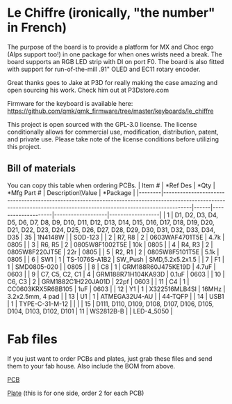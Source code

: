 # Le Chiffre (ironically, "the number" in French)
The purpose of the board is to provide a platform for MX and Choc ergo (Alps support too!) in one package for when ones wrists need a break. The board supports an RGB LED strip with DI on port F0. The board is also fitted with support for run-of-the-mill .91" OLED and EC11 rotary encoder.

Great thanks goes to Jake at P3D for really making the case amazing and open sourcing his work. Check him out at P3Dstore.com

Firmware for the keyboard is available here: https://github.com/qmk/qmk_firmware/tree/master/keyboards/le_chiffre

This project is open sourced with the GPL-3.0 license. The license conditionally allows for commercial use, modification, distribution, patent, and private use. Please take note of the license conditions before utilizing this project. 

## Bill of materials
You can copy this table when ordering PCBs. 
| Item # | *Ref Des                                                                                                                                                             | *Qty | *Mfg Part #        | Description\Value | *Package         |
|--------|----------------------------------------------------------------------------------------------------------------------------------------------------------------------|------|--------------------|-------------------|------------------|
| 1      | D1, D2, D3, D4, D5, D6, D7, D8, D9, D10, D11, D12, D13, D14, D15, D16, D17, D18, D19, D20, D21, D22, D23, D24, D25, D26, D27, D28, D29, D30, D31, D32, D33, D34, D35 | 35   | 1N4148W            |                   | SOD-123          |
| 2      | R7, R8                                                                                                                                                               | 2    | 0603WAF4701T5E     | 4.7k              | 0805             |
| 3      | R6, R5                                                                                                                                                               | 2    | 0805W8F1002T5E     | 10k               | 0805             |
| 4      | R4, R3                                                                                                                                                               | 2    | 0805W8F220JT5E     | 22r               | 0805             |
| 5      | R2, R1                                                                                                                                                               | 2    | 0805W8F5101T5E     | 5.1k              | 0805             |
| 6      | SW1                                                                                                                                                                  | 1    | TS-1076S-A1B2      | SW_Push           | SMD,5.2x5.2x1.5  |
| 7      | F1                                                                                                                                                                   | 1    | SMD0805-020        |                   | 0805             |
| 8      | C8                                                                                                                                                                   | 1    | GRM188R60J475KE19D | 4.7uF             | 0603             |
| 9      | C7, C5, C2, C1                                                                                                                                                       | 4    | GRM188R71H104KA93D | 0.1uF             | 0603             |
| 10     | C6, C3                                                                                                                                                               | 2    | GRM1882C1H220JA01D | 22pf              | 0603             |
| 11     | C4                                                                                                                                                                   | 1    | CC0603KRX5R6BB105  | 1uF               | 0603             |
| 12     | Y1                                                                                                                                                                   | 1    | X322516MLB4SI      | 16MHz             | 3.2x2.5mm, 4 pad |
| 13     | U1                                                                                                                                                                   | 1    | ATMEGA32U4-AU      |                   | 44-TQFP          |
| 14     | USB1                                                                                                                                                                 | 1    | TYPE-C-31-M-12     |                   |                  |
| 15     | D111, D110, D109, D108, D107, D106, D105, D104, D103, D102, D101                                                                                                     | 11   | WS2812B-B          |                   | LED-4_5050       |

# Fab files
If you just want to order PCBs and plates, just grab these files and send them to your fab house. Also include the BOM from above.

[PCB](KiCad/Le%20Chiffre%20v2/Fab/PCB/LeChiffrePCBFab.zip)

[Plate](KiCad/Le%20Chiffre%20v2/Fab/Plate/LeChiffrePlateFab.zip) (this is for one side, order 2 for each PCB)